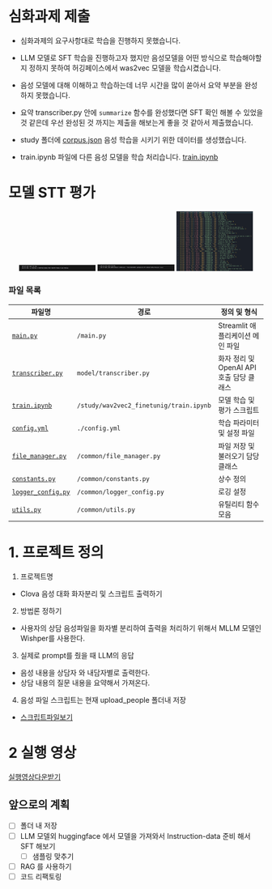 # 심화과제 제출 

- 심화과제의 요구사항대로 학습을 진행하지 못했습니다. 
- LLM 모델로 SFT 학습을 진행하고자 했지만 음성모델을 어떤 방식으로 학습해야할지 정하지 못하여 허깅페이스에서 was2vec 모델을 학습시켰습니다. 

- 음성 모델에 대해 이해하고 학습하는데 너무 시간을 많이 쏟아서 요약 부분을 완성 하지 못했습니다. 
- 요약 transcriber.py 안에 `summarize` 함수를 완성했다면 SFT 확인 해볼 수 있었을 것 같은데
우선 완성된 것 까지는 제출을 해보는게 좋을 것 같아서 제출했습니다. 
- study 폴더에 [corpus.json](./study/train_file//corpus.json) 음성 학습을 시키기 위한 데이터를 생성했습니다.
- train.ipynb 파일에 다른 음성 모델을 학습 처리습니다. [train.ipynb](./study/wav2vec2_finetuning/train.ipynb)

# 모델 STT 평가  

<p align="center">
    <img src="./etc/first_model.png" width="30%">
    <img src="./etc/second_model.png" width="30%">
    <img src="./etc/wispher.png" width="30%">
</p>


### 파일 목록

| **파일명**        | **경로**                 | **정의 및 형식** |
|------------------|-----------------------|----------------|
| [`main.py`](./main.py)       | `/main.py`       | Streamlit 애플리케이션 메인 파일 |
| [`transcriber.py`](./model/transcriber.py) | `model/transcriber.py` | 화자 정리 및 OpenAI API 호출 담당 클래스 |
| [`train.ipynb`](./study/wav2vec2_finetunig/train.ipynb)       | `/study/wav2vec2_finetunig/train.ipynb`       | 모델 학습 및 평가 스크립트 |
| [`config.yml`](./config.yml)    | `./config.yml` | 학습 파라미터 및 설정 파일 |
| [`file_manager.py`](./common/file_manager.py) | `/common/file_manager.py` | 파일 저장 및 불러오기 담당 클래스 |
| [`constants.py`](./common/constants.py)   | `/common/constants.py` | 상수 정의 |
| [`logger_config.py`](./common/logger_config.py) | `/common/logger_config.py` | 로깅 설정 |
| [`utils.py`](./common/utils.py)       | `/common/utils.py`     | 유틸리티 함수 모음 |


# 1. 프로젝트 정의


1. 프로젝트명 
- Clova 음성 대화 화자분리 및 스크립트 출력하기

2. 방법론 정하기
- 사용자의 상담 음성파일을 화자별 분리하여 출력을 처리하기 위해서 MLLM 모델인 Wishper를 사용한다. 

3. 실제로 prompt를 줬을 때 LLM의 응답
- 음성 내용을 상담자 와 내담자별로 출력한다. 
- 상담 내용의 질문 내용을 요약해서 가져온다. 

4. 음성 파일 스크립트는 현재 upload_people 폴더내 저장 
- [스크립트파일보기](./upload_people/상담1/상담1.jsonl)

# 2 실행 영상 

[실행영상다운받기](./etc/실행영상.mp4)
 
## 앞으로의 계획 

- [ ] 폴더 내 저장
- [ ] LLM 모델외 huggingface 에서 모델을 가져와서 Instruction-data 준비 해서 SFT 해보기 
    - [ ] 샘플링 맞추기
- [ ] RAG 를 사용하기 
- [ ] 코드 리팩토링
